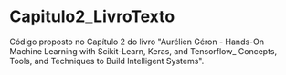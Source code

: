 # Capitulo2_LivroTexto
Código proposto no Capítulo 2 do livro "Aurélien Géron - Hands-On Machine Learning with Scikit-Learn, Keras, and Tensorflow_ Concepts, Tools, and Techniques to Build Intelligent Systems". 
